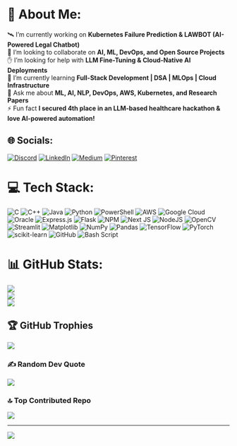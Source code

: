 # 💫 About Me:
🛰️ I’m currently working on **Kubernetes Failure Prediction & LAWBOT (AI-Powered Legal Chatbot)**  <br>🤝 I’m looking to collaborate on **AI, ML, DevOps, and Open Source Projects**  <br>✋ I’m looking for help with **LLM Fine-Tuning & Cloud-Native AI Deployments**  <br>🌱 I’m currently learning **Full-Stack Development | DSA | MLOps | Cloud Infrastructure**  <br>💬 Ask me about **ML, AI, NLP, DevOps, AWS, Kubernetes, and Research Papers**  <br>⚡ Fun fact **I secured 4th place in an LLM-based healthcare hackathon & love AI-powered automation!**  <br>


## 🌐 Socials:
[![Discord](https://img.shields.io/badge/Discord-%237289DA.svg?logo=discord&logoColor=white)](https://discord.gg/1025818432245084161) [![LinkedIn](https://img.shields.io/badge/LinkedIn-%230077B5.svg?logo=linkedin&logoColor=white)](https://linkedin.com/in/www.linkedin.com/in/harichandanacs) [![Medium](https://img.shields.io/badge/Medium-12100E?logo=medium&logoColor=white)](https://medium.com/@https://medium.com/@harichandana349) [![Pinterest](https://img.shields.io/badge/Pinterest-%23E60023.svg?logo=Pinterest&logoColor=white)](https://pinterest.com/https://in.pinterest.com/csharichandana/) 

# 💻 Tech Stack:
![C](https://img.shields.io/badge/c-%2300599C.svg?style=for-the-badge&logo=c&logoColor=white) ![C++](https://img.shields.io/badge/c++-%2300599C.svg?style=for-the-badge&logo=c%2B%2B&logoColor=white) ![Java](https://img.shields.io/badge/java-%23ED8B00.svg?style=for-the-badge&logo=openjdk&logoColor=white) ![Python](https://img.shields.io/badge/python-3670A0?style=for-the-badge&logo=python&logoColor=ffdd54) ![PowerShell](https://img.shields.io/badge/PowerShell-%235391FE.svg?style=for-the-badge&logo=powershell&logoColor=white) ![AWS](https://img.shields.io/badge/AWS-%23FF9900.svg?style=for-the-badge&logo=amazon-aws&logoColor=white) ![Google Cloud](https://img.shields.io/badge/GoogleCloud-%234285F4.svg?style=for-the-badge&logo=google-cloud&logoColor=white) ![Oracle](https://img.shields.io/badge/Oracle-F80000?style=for-the-badge&logo=oracle&logoColor=white) ![Express.js](https://img.shields.io/badge/express.js-%23404d59.svg?style=for-the-badge&logo=express&logoColor=%2361DAFB) ![Flask](https://img.shields.io/badge/flask-%23000.svg?style=for-the-badge&logo=flask&logoColor=white) ![NPM](https://img.shields.io/badge/NPM-%23CB3837.svg?style=for-the-badge&logo=npm&logoColor=white) ![Next JS](https://img.shields.io/badge/Next-black?style=for-the-badge&logo=next.js&logoColor=white) ![NodeJS](https://img.shields.io/badge/node.js-6DA55F?style=for-the-badge&logo=node.js&logoColor=white) ![OpenCV](https://img.shields.io/badge/opencv-%23white.svg?style=for-the-badge&logo=opencv&logoColor=white) ![Streamlit](https://img.shields.io/badge/Streamlit-%23FE4B4B.svg?style=for-the-badge&logo=streamlit&logoColor=white) ![Matplotlib](https://img.shields.io/badge/Matplotlib-%23ffffff.svg?style=for-the-badge&logo=Matplotlib&logoColor=black) ![NumPy](https://img.shields.io/badge/numpy-%23013243.svg?style=for-the-badge&logo=numpy&logoColor=white) ![Pandas](https://img.shields.io/badge/pandas-%23150458.svg?style=for-the-badge&logo=pandas&logoColor=white) ![TensorFlow](https://img.shields.io/badge/TensorFlow-%23FF6F00.svg?style=for-the-badge&logo=TensorFlow&logoColor=white) ![PyTorch](https://img.shields.io/badge/PyTorch-%23EE4C2C.svg?style=for-the-badge&logo=PyTorch&logoColor=white) ![scikit-learn](https://img.shields.io/badge/scikit--learn-%23F7931E.svg?style=for-the-badge&logo=scikit-learn&logoColor=white) ![GitHub](https://img.shields.io/badge/github-%23121011.svg?style=for-the-badge&logo=github&logoColor=white) ![Bash Script](https://img.shields.io/badge/bash_script-%23121011.svg?style=for-the-badge&logo=gnu-bash&logoColor=white)
# 📊 GitHub Stats:
![](https://github-readme-stats.vercel.app/api?username=HARICHANDANACS&theme=dark&hide_border=false&include_all_commits=true&count_private=true)<br/>
![](https://nirzak-streak-stats.vercel.app/?user=HARICHANDANACS&theme=dark&hide_border=false)<br/>
![](https://github-readme-stats.vercel.app/api/top-langs/?username=HARICHANDANACS&theme=dark&hide_border=false&include_all_commits=true&count_private=true&layout=compact)

## 🏆 GitHub Trophies
![](https://github-profile-trophy.vercel.app/?username=HARICHANDANACS&theme=gruvbox&no-frame=false&no-bg=true&margin-w=4)

### ✍️ Random Dev Quote
![](https://quotes-github-readme.vercel.app/api?type=horizontal&theme=radical)

### 🔝 Top Contributed Repo
![](https://github-contributor-stats.vercel.app/api?username=HARICHANDANACS&limit=5&theme=dark&combine_all_yearly_contributions=true)

---
[![](https://visitcount.itsvg.in/api?id=HARICHANDANACS&icon=0&color=0)](https://visitcount.itsvg.in)

<!-- Proudly created with GPRM ( https://gprm.itsvg.in ) -->
